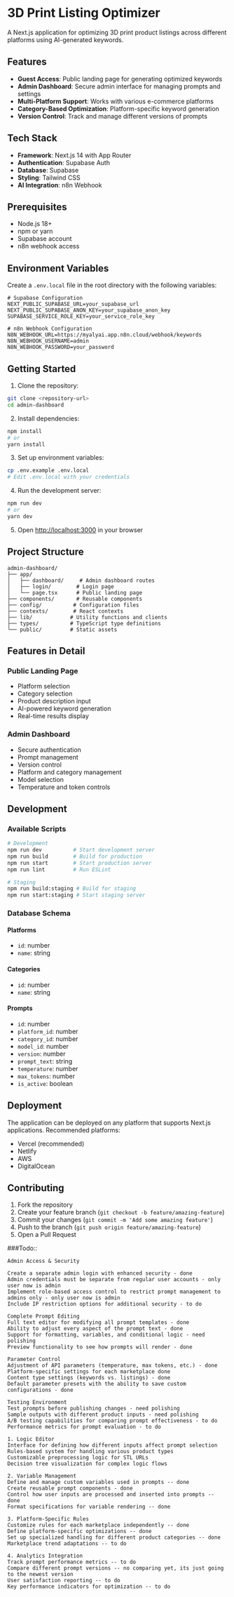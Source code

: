 # 3D Print Listing Optimizer

A Next.js application for optimizing 3D print product listings across different platforms using AI-generated keywords.

## Features

- **Guest Access**: Public landing page for generating optimized keywords
- **Admin Dashboard**: Secure admin interface for managing prompts and settings
- **Multi-Platform Support**: Works with various e-commerce platforms
- **Category-Based Optimization**: Platform-specific keyword generation
- **Version Control**: Track and manage different versions of prompts

## Tech Stack

- **Framework**: Next.js 14 with App Router
- **Authentication**: Supabase Auth
- **Database**: Supabase
- **Styling**: Tailwind CSS
- **AI Integration**: n8n Webhook

## Prerequisites

- Node.js 18+ 
- npm or yarn
- Supabase account
- n8n webhook access

## Environment Variables

Create a `.env.local` file in the root directory with the following variables:

```env
# Supabase Configuration
NEXT_PUBLIC_SUPABASE_URL=your_supabase_url
NEXT_PUBLIC_SUPABASE_ANON_KEY=your_supabase_anon_key
SUPABASE_SERVICE_ROLE_KEY=your_service_role_key

# n8n Webhook Configuration
N8N_WEBHOOK_URL=https://myalyai.app.n8n.cloud/webhook/keywords
N8N_WEBHOOK_USERNAME=admin
N8N_WEBHOOK_PASSWORD=your_password
```

## Getting Started

1. Clone the repository:
```bash
git clone <repository-url>
cd admin-dashboard
```

2. Install dependencies:
```bash
npm install
# or
yarn install
```

3. Set up environment variables:
```bash
cp .env.example .env.local
# Edit .env.local with your credentials
```

4. Run the development server:
```bash
npm run dev
# or
yarn dev
```

5. Open [http://localhost:3000](http://localhost:3000) in your browser

## Project Structure

```
admin-dashboard/
├── app/
│   ├── dashboard/     # Admin dashboard routes
│   ├── login/        # Login page
│   └── page.tsx      # Public landing page
├── components/       # Reusable components
├── config/          # Configuration files
├── contexts/        # React contexts
├── lib/            # Utility functions and clients
├── types/          # TypeScript type definitions
└── public/         # Static assets
```

## Features in Detail

### Public Landing Page
- Platform selection
- Category selection
- Product description input
- AI-powered keyword generation
- Real-time results display

### Admin Dashboard
- Secure authentication
- Prompt management
- Version control
- Platform and category management
- Model selection
- Temperature and token controls

## Development

### Available Scripts

```bash
# Development
npm run dev          # Start development server
npm run build        # Build for production
npm run start        # Start production server
npm run lint         # Run ESLint

# Staging
npm run build:staging # Build for staging
npm run start:staging # Start staging server
```

### Database Schema

#### Platforms
- `id`: number
- `name`: string

#### Categories
- `id`: number
- `name`: string

#### Prompts
- `id`: number
- `platform_id`: number
- `category_id`: number
- `model_id`: number
- `version`: number
- `prompt_text`: string
- `temperature`: number
- `max_tokens`: number
- `is_active`: boolean

## Deployment

The application can be deployed on any platform that supports Next.js applications. Recommended platforms:

- Vercel (recommended)
- Netlify
- AWS
- DigitalOcean

## Contributing

1. Fork the repository
2. Create your feature branch (`git checkout -b feature/amazing-feature`)
3. Commit your changes (`git commit -m 'Add some amazing feature'`)
4. Push to the branch (`git push origin feature/amazing-feature`)
5. Open a Pull Request


###Todo::
``` 
Admin Access & Security

Create a separate admin login with enhanced security - done
Admin credentials must be separate from regular user accounts - only user now is admin
Implement role-based access control to restrict prompt management to admins only - only user now is admin
Include IP restriction options for additional security - to do

Complete Prompt Editing
Full text editor for modifying all prompt templates - done
Ability to adjust every aspect of the prompt text - done
Support for formatting, variables, and conditional logic - need polishing
Preview functionality to see how prompts will render - done

Parameter Control
Adjustment of API parameters (temperature, max tokens, etc.) - done
Platform-specific settings for each marketplace done
Content type settings (keywords vs. listings) - done
Default parameter presets with the ability to save custom configurations - done

Testing Environment
Test prompts before publishing changes - need polishing
Sample outputs with different product inputs - need polishing
A/B testing capabilities for comparing prompt effectiveness - to do
Performance metrics for prompt evaluation - to do

1. Logic Editor
Interface for defining how different inputs affect prompt selection
Rules-based system for handling various product types
Customizable preprocessing logic for STL URLs
Decision tree visualization for complex logic flows

2. Variable Management
Define and manage custom variables used in prompts -- done
Create reusable prompt components - done
Control how user inputs are processed and inserted into prompts -- done
Format specifications for variable rendering -- done

3. Platform-Specific Rules
Customize rules for each marketplace independently -- done
Define platform-specific optimizations -- done
Set up specialized handling for different product categories -- done
Marketplace trend adaptations -- to do

4. Analytics Integration
Track prompt performance metrics -- to do
Compare different prompt versions -- no comparing yet, its just going to the newest version
User satisfaction reporting -- to do
Key performance indicators for optimization -- to do
```
